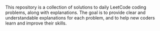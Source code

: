 This repository is a collection of solutions to daily LeetCode coding problems, along with explanations. The goal is to provide clear and understandable explanations for each problem, and to help new coders learn and improve their skills.
